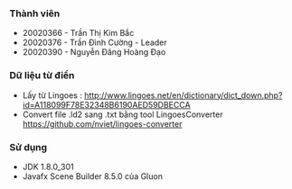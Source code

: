 ### Thành viên
* 20020366 - Trần Thị Kim Bắc
* 20020376 - Trần Đình Cường - Leader
* 20020390 - Nguyễn Đăng Hoàng Đạo

### Dữ liệu từ điển
- Lấy từ Lingoes : http://www.lingoes.net/en/dictionary/dict_down.php?id=A118099F78E32348B6190AED59DBECCA
- Convert file .ld2 sang .txt bằng tool LingoesConverter
  https://github.com/nviet/lingoes-converter

### Sử dụng
- JDK 1.8.0_301
- Javafx Scene Builder 8.5.0 của Gluon